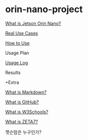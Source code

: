 # orin-nano-project

[What is Jetson Orin Nano?](What_is_Jetson_Orin_Nano.md)

[Real Use Cases](Real_Use_Cases.md)

[How to Use](How_to_Use.md)

Usage Plan

[Usage Log](Usage_Log.md)

Results


+Extra

[What is Markdown?](What_is_Markdowm.md)

[What is GitHub?](What_is_GitHub.md)

[What is W3Schools?](What_is_W3Schools.md)

[What is ZETA7?](Who_is_ZETA7.md)

젯슨맘은 누구인가?
